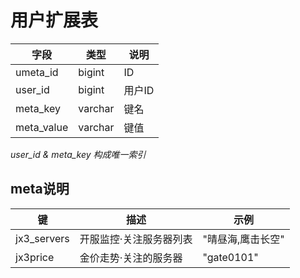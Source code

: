 # 用户扩展表

字段 | 类型 | 说明
---|---|---
umeta_id | bigint | ID
user_id | bigint | 用户ID
meta_key | varchar | 键名
meta_value | varchar | 键值

*user_id & meta_key 构成唯一索引*

## meta说明
键 | 描述 | 示例
---|---|---
jx3_servers | 开服监控·关注服务器列表 | "晴昼海,鹰击长空"
jx3price | 金价走势·关注的服务器 | "gate0101"
